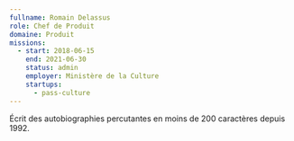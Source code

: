 ```yaml
---
fullname: Romain Delassus
role: Chef de Produit
domaine: Produit
missions:
  - start: 2018-06-15
    end: 2021-06-30
    status: admin
    employer: Ministère de la Culture
    startups:
      - pass-culture
---
```

Écrit des autobiographies percutantes en moins de 200 caractères depuis 1992.